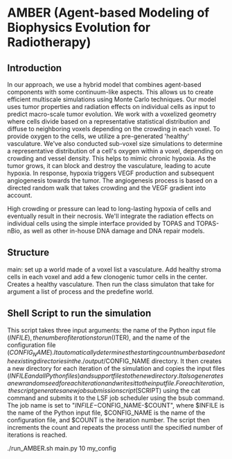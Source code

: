 # AMBER (Agent-based Modeling of Biophysics Evolution for Radiotherapy)
## Introduction

In our approach, we use a hybrid model that combines agent-based components with some continuum-like aspects.
This allows us to create efficient multiscale simulations using Monte Carlo techniques.
Our model uses tumor properties and radiation effects on individual cells as input to predict macro-scale tumor evolution.
We work with a voxelized geometry where cells divide based on a representative statistical distribution and diffuse to neighboring voxels depending on the crowding in each voxel.
To provide oxygen to the cells, we utilize a pre-generated 'healthy' vasculature.
We've also conducted sub-voxel size simulations to determine a representative distribution of a cell's oxygen within a voxel, depending on crowding and vessel density.
This helps to mimic chronic hypoxia. As the tumor grows, it can block and destroy the vasculature, leading to acute hypoxia.
In response, hypoxia triggers VEGF production and subsequent angiogenesis towards the tumor.
The angiogenesis process is based on a directed random walk that takes crowding and the VEGF gradient into account.

High crowding or pressure can lead to long-lasting hypoxia of cells and eventually result in their necrosis. 
We'll integrate the radiation effects on individual cells using the simple interface provided by TOPAS and TOPAS-nBio, as well as other in-house DNA damage and DNA repair models.

## Structure

main: set up a world made of a voxel list a vasculature. Add healthy stroma cells in each voxel and add a few clonogenic tumor cells in the center. Creates a healthy vasculature.
Then run the class simulaton that take for argument a list of process and the predefine world.


## Shell Script to run the simulation

This script takes three input arguments: the name of the Python input file ($INFILE), the number of iterations to run ($ITER), and the name of the configuration file ($CONFIG_NAME). It automatically determines the starting count number based on the existing directories in the ./output/$CONFIG_NAME directory. It then creates a new directory for each iteration of the simulation and copies the input files ($INFILE and all Python files) and support files to the new directory. It also generates a new random seed for each iteration and writes it to the input file.
For each iteration, the script generates a new job submission script ($SCRIPT) using the cat command and submits it to the LSF job scheduler using the bsub command. The job name is set to "$INFILE-$CONFIG_NAME-$COUNT", where $INFILE is the name of the Python input file, $CONFIG_NAME is the name of the configuration file, and $COUNT is the iteration number. The script then increments the count and repeats the process until the specified number of iterations is reached.

./run_AMBER.sh main.py 10 my_config


